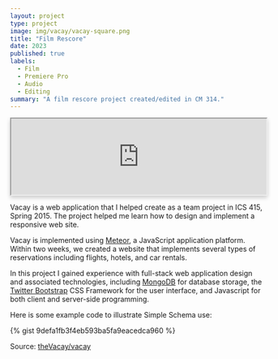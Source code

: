 ```yaml
---
layout: project
type: project
image: img/vacay/vacay-square.png
title: "Film Rescore"
date: 2023
published: true
labels:
  - Film
  - Premiere Pro
  - Audio
  - Editing
summary: "A film rescore project created/edited in CM 314."
---
```


<iframe src="https://drive.google.com/file/d/1W7o5U_i4wopnK1-lKSt0ikBOdjjI_H_K/preview" width="1280" height="720" allow="autoplay" allowfullscreen style="width: 100%; max-width: 640px; height: auto; box-shadow: 0 4px 8px rgba(0, 0, 0, 0.2);"></iframe>

Vacay is a web application that I helped create as a team project in ICS 415, Spring 2015. The project helped me learn how to design and implement a responsive web site.

Vacay is implemented using [Meteor](http://meteor.com), a JavaScript application platform. Within two weeks, we created a website that implements several types of reservations including flights, hotels, and car rentals.

In this project I gained experience with full-stack web application design and associated technologies, including [MongoDB](http://mongodb.com) for database storage, the [Twitter Bootstrap](http://getbootstrap.com/) CSS Framework for the user interface, and Javascript for both client and server-side programming. 

Here is some example code to illustrate Simple Schema use:

{% gist 9defa1fb3f4eb593ba5fa9eacedca960 %}
 
Source: <a href="https://github.com/theVacay/vacay">theVacay/vacay</a>
